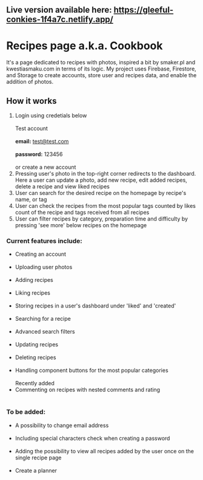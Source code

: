 ## Live version available here: https://gleeful-conkies-1f4a7c.netlify.app/

# Recipes page a.k.a. Cookbook
It's a page dedicated to recipes with photos, inspired a bit by smaker.pl and kwestiasmaku.com in terms of its logic. My project uses Firebase, Firestore, and Storage to create accounts, store user and recipes data, and enable the addition of photos.

## How it works
1. Login using credetials below <br></br>
Test account <br></br>
<strong>email:</strong> test@test.com <br></br>
<strong>password:</strong> 123456 <br></br>
or create a new account
2. Pressing user's photo in the top-right corner redirects to the dashboard. Here a user can update a photo, add new recipe, edit added recipes, delete a recipe and view liked recipes
3. User can search for the desired recipe on the homepage by recipe's name, or tag
4. User can check the recipes from the most popular tags counted by likes count of the recipe and tags received from all recipes
5. User can filter recipes by category, preparation time and difficulty by pressing 'see more' below recipes on the homepage

### Current features include:

- Creating an account <br></br>
- Uploading user photos <br></br>
- Adding recipes <br></br>
- Liking recipes <br></br>
- Storing recipes in a user's dashboard under 'liked' and 'created' <br></br>
- Searching for a recipe <br></br>
- Advanced search filters <br></br>
- Updating recipes <br></br>
- Deleting recipes <br></br>
- Handling <hero /> component buttons for the most popular categories <br></br>
Recently added 
- Commenting on recipes with nested comments and rating <br></br>


### To be added: 

- A possibility to change email address <br></br>
- Including special characters check when creating a password <br></br>
- Adding the possibility to view all recipes added by the user once on the single recipe page <br></br>
- Create a planner <br></br>
